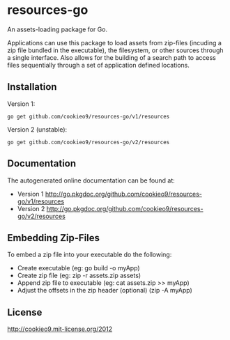 resources-go
============

An assets-loading package for Go.

Applications can use this package to load assets from zip-files (incuding a zip file bundled in the executable),
the filesystem, or other sources through a single interface. Also allows for the building of a search path to access
files sequentially through a set of application defined locations.

Installation
------------

Version 1:

    go get github.com/cookieo9/resources-go/v1/resources

Version 2 (unstable):

    go get github.com/cookieo9/resources-go/v2/resources
    
Documentation
-------------

The autogenerated online documentation can be found at:
 - Version 1 http://go.pkgdoc.org/github.com/cookieo9/resources-go/v1/resources
 - Version 2 http://go.pkgdoc.org/github.com/cookieo9/resources-go/v2/resources

Embedding Zip-Files
-------------------

To embed a zip file into your executable do the following:
 - Create executable (eg: go build -o myApp)
 - Create zip file  (eg: zip -r assets.zip assets)
 - Append zip file to executable (eg: cat assets.zip >> myApp)
 - Adjust the offsets in the zip header (optional) (zip -A myApp)

License
-------
http://cookieo9.mit-license.org/2012
